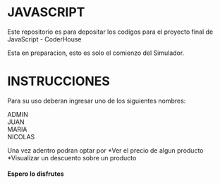 # JAVASCRIPT
Este repositorio es para depositar los codigos para el proyecto final de JavaScript - CoderHouse 

Esta en preparacion, esto es solo el comienzo del Simulador.

<h1>INSTRUCCIONES</h1>

Para su uso deberan ingresar uno de los siguientes nombres:

ADMIN<br>
JUAN<br>
MARIA<br>
NICOLAS

Una vez adentro podran optar por 
*Ver el precio de algun producto 
*Visualizar un descuento sobre un producto



<h4>Espero lo disfrutes</h4>
